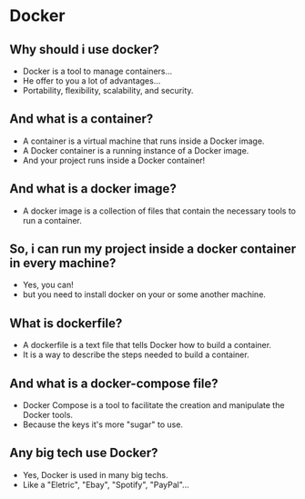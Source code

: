 # Docker

## Why should i use docker?
- Docker is a tool to manage containers...
- He offer to you a lot of advantages...
- Portability, flexibility, scalability, and security.

## And what is a container?
- A container is a virtual machine that runs inside a Docker image.
- A Docker container is a running instance of a Docker image.
- And your project runs inside a Docker container!

## And what is a docker image?
- A docker image is a collection of files that contain the necessary tools to run a container.

## So, i can run my project inside a docker container in every machine?
- Yes, you can!
- but you need to install docker on your or some another machine.

## What is dockerfile?
- A dockerfile is a text file that tells Docker how to build a container.
- It is a way to describe the steps needed to build a container.

## And what is a docker-compose file?
- Docker Compose is a tool to facilitate the creation and manipulate the Docker tools.
- Because the keys it's more "sugar" to use.

## Any big tech use Docker?
- Yes, Docker is used in many big techs.
- Like a "Eletric", "Ebay", "Spotify", "PayPal"...
